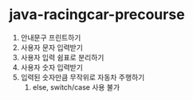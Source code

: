 # java-racingcar-precourse

1. 안내문구 프린트하기
2. 사용자 문자 입력받기
3. 사용자 입력 쉼표로 분리하기
4. 사용자 숫자 입력받기
5. 입력된 숫자만큼 무작위로 자동차 주행하기
   1. else, switch/case 사용 불가
